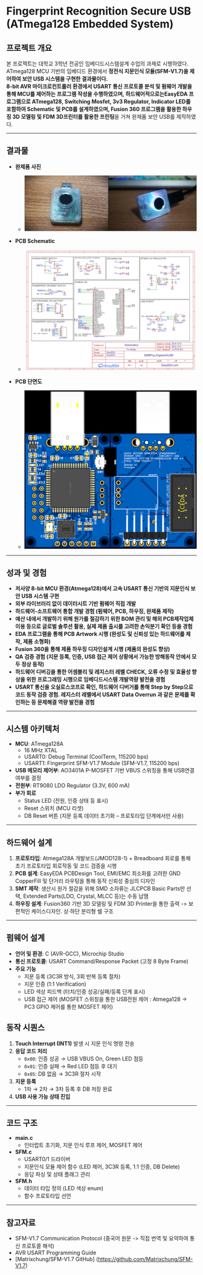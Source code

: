 # Fingerprint Recognition Secure USB (ATmega128 Embedded System)

## 프로젝트 개요
본 프로젝트는 대학교 3학년 전공인 임베디드시스템설계 수업의 과제로 시행하였다.
ATmega128 MCU 기반의 임베디드 환경에서 **정전식 지문인식 모듈(SFM-V1.7)**을 제어하여 보안 USB 시스템을 구현한 결과물이다.  
8-bit AVR 마이크로컨트롤러 환경에서 **USART 통신 프로토콜 분석 및 펌웨어 개발**을 통해 MCU를 제어하는 프로그램 작성을 수행하였으며, 하드웨어적으로는**EasyEDA 프로그램으로 ATmega128, Switching Mosfet, 3v3 Regulator, Indicator LED를 포함하여 Schematic 및 PCB를 설계하였으며, Fusion 360 프로그램을 활용한 하우징 3D 모델링 및 FDM 3D프린터를 활용한 프린팅**을 거쳐 완제품 보안 USB를 제작하였다.

---

## 결과물
- **완제품 사진**
  - ![product](product.png)  

- **PCB Schematic**
  - ![pcbSchematic](pcbSchematic.png)    

- **PCB 단면도**
  - ![pcb](pcb.png)  

---

## 성과 및 경험
- **저사양 8-bit MCU 환경(Atmega128)에서 고속 USART 통신 기반의 지문인식 보안 USB 시스템 구현**  
- **외부 라이브러리 없이 데이터시트 기반 펌웨어 직접 개발**  
- **하드웨어-소프트웨어 통합 개발 경험 (펌웨어, PCB, 하우징, 완제품 제작)**  
- **예산 내에서 개발하기 위해 원가를 절감하기 위한 BOM 관리 및 해외 PCB제작업체 이용 등으로 글로벌 솔루션 활용, 실제 제품 출시를 고려한 손익분기 확인 등을 경험**
- **EDA 프로그램을 통해 PCB Artwork 시행 (완성도 및 신뢰성 있는 하드웨어를 제작, 제품 소형화)**
- **Fusion 360을 통해 제품 하우징 디자인설계 시행 (제품의 완성도 향상)**  
- **QA 검증 경험 (지문 등록, 인증, USB 접근 제어 상황에서 가능한 방해동작 안에서 모두 정상 동작)**  
- **하드웨어 디버깅을 통한 어셈블리 및 레지스터 레벨 CHECK, 오류 수정 및 효율성 향상을 위한 프로그래밍 시행으로 임베디드시스템 개발역량 발전을 경험**
- **USART 통신을 오실로스코프로 확인, 하드웨어 디버거를 통해 Step by Step으로 코드 동작 검증 경험. 레지스터 레벨에서 USART Data Overrun 과 같은 문제를 확인하는 등 문제해결 역량 발전을 경험** 

---

## 시스템 아키텍처
- **MCU**: ATmega128A  
  - 16 MHz XTAL 
  - USART0: Debug Terminal (CoolTerm, 115200 bps)  
  - USART1: Fingerprint SFM-V1.7 Module (SFM-V1.7, 115200 bps)  
- **USB 메모리 제어부**: AO3401A P-MOSFET 기반 VBUS 스위칭을 통해 USB연결 여부를 결정
- **전원부**: RT9080 LDO Regulator (3.3V, 600 mA)  
- **부가 회로**
  - Status LED (전원, 인증 상태 등 표시)  
  - Reset 스위치 (MCU 리셋)  
  - DB Reset 버튼 (지문 등록 데이터 초기화 – 프로토타입 단계에서만 사용)  

---

## 하드웨어 설계
1. **프로토타입**: Atmega128A 개발보드(JMOD128-1) + Breadboard 회로를 통해 초기 프로토타입 회로작동 및 코드 검증을 시행
2. **PCB 설계**: EasyEDA PCBDesign Tool, EMI/EMC 최소화를 고려한 GND CopperFill 및 단거리 라우팅을 통해 동작 신뢰성 중심의 디자인
3. **SMT 제작**: 생산시 원가 절감을 위해 SMD 소자류는 JLCPCB Basic Parts만 선택, Extended Parts(LDO, Crystal, MLCC 등)는 수동 납땜  
4. **하우징 설계**: Fusion360 기반 3D 모델링 및 FDM 3D Printer을 통한 출력 -> 보편적인 케이스디자인. 상·하단 분리형 쉘 구조

---

## 펌웨어 설계
- **언어 및 환경**: C (AVR-GCC), Microchip Studio  
- **통신 프로토콜**: USART Command/Response Packet (고정 8 Byte Frame)  
- **주요 기능**
  - 지문 등록 (3C3R 방식, 3회 반복 등록 절차)  
  - 지문 인증 (1:1 Verification)  
  - LED 색상 피드백 (터치/인증 성공/실패/등록 단계 표시)  
  - USB 접근 제어 (MOSFET 스위칭을 통한 USB전원 제어 : Atmega128 -> PC3 GPIO 제어를 통한 MOSFET 제어)  

## 동작 시퀀스
1. **Touch Interrupt (INT1)** 발생 시 지문 인식 명령 전송  
2. **응답 코드 처리**
   - `0x00`: 인증 성공 → USB VBUS On, Green LED 점등  
   - `0x01`: 인증 실패 → Red LED 점등 후 대기  
   - `0x05`: DB 없음 → 3C3R 절차 시작  
3. **지문 등록**
   - 1차 → 2차 → 3차 등록 후 DB 저장 완료  
4. **USB 사용 가능 상태 진입**

---

## 코드 구조
- **main.c**  
  - 인터럽트 초기화, 지문 인식 루프 제어, MOSFET 제어  
- **SFM.c**  
  - USART0/1 드라이버  
  - 지문인식 모듈 제어 함수 (LED 제어, 3C3R 등록, 1:1 인증, DB Delete)  
  - 응답 파싱 및 상태 플래그 관리  
- **SFM.h**  
  - 데이터 타입 정의 (LED 색상 enum)  
  - 함수 프로토타입 선언  

---

## 참고자료
- SFM-V1.7 Communication Protocol (중국어 원문 -> 직접 번역 및 요약하여 통신 프로토콜 해석)  
- AVR USART Programming Guide  
- [Matrixchung/SFM-V1.7 GitHub] (https://github.com/Matrixchung/SFM-V1.7)  

